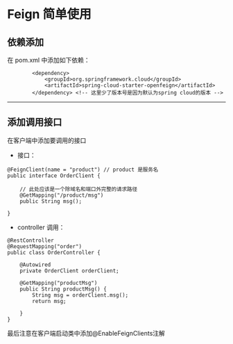 # Feign 简单使用
## 依赖添加
在 pom.xml 中添加如下依赖：
```
        <dependency>
            <groupId>org.springframework.cloud</groupId>
            <artifactId>spring-cloud-starter-openfeign</artifactId>
        </dependency> <!-- 这里少了版本号是因为默认为spring cloud的版本 -->
```

---
## 添加调用接口
在客户端中添加要调用的接口
- 接口：
```
@FeignClient(name = "product") // product 是服务名
public interface OrderClient {

    // 此处应该是一个除域名和端口外完整的请求路径
    @GetMapping("/product/msg")
    public String msg();

}
```
- controller 调用：

```
@RestController
@RequestMapping("order")
public class OrderController {

    @Autowired
    private OrderClient orderClient;

    @GetMapping("productMsg")
    public String productMsg() {
        String msg = orderClient.msg();
        return msg;

    }
}
```
最后注意在客户端启动类中添加@EnableFeignClients注解



